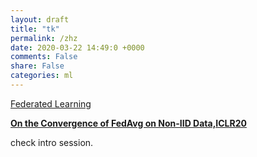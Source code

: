 ```yaml
---
layout: draft
title: "tk"
permalink: /zhz
date: 2020-03-22 14:49:0 +0000
comments: False
share: False
categories: ml
---
```



[Federated Learning](https://inst.eecs.berkeley.edu/~cs294-163/fa19/slides/federated-learning.pdf)


**[On the Convergence of FedAvg on Non-IID Data,ICLR20](https://openreview.net/forum?id=HJxNAnVtDS)**

check intro session.


